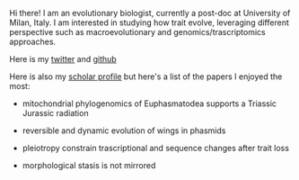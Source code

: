 Hi there! I am an evolutionary biologist, currently a post-doc at University of Milan, Italy. I am interested in studying how trait evolve, leveraging different perspective such as macroevolutionary and genomics/trascriptomics approaches. 

Here is my [twitter](https://twitter.com/fornigiobbe) and [github](https://github.com/for-giobbe)

Here is also my [scholar profile](https://scholar.google.it/citations?user=xXrCOhAAAAAJ&hl=en) but here's a list of the papers I enjoyed the most:

- mitochondrial phylogenomics of Euphasmatodea supports a Triassic Jurassic radiation 

- reversible and dynamic evolution of wings in phasmids

- pleiotropy constrain trascriptional and sequence changes after trait loss

- morphological stasis is not mirrored 
